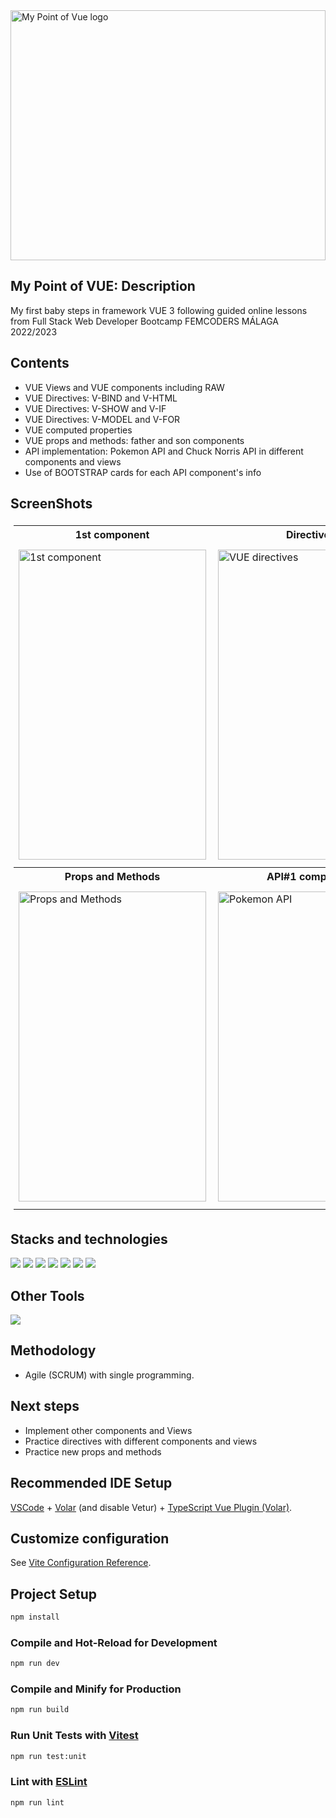 <img src="https://user-images.githubusercontent.com/116545851/222785566-2065798e-0a82-41c0-8d63-3084d31be162.png" align="center" alt="My Point of Vue logo" width = 100% height = 400px>

## My Point of VUE: Description

My first baby steps in framework VUE 3 following guided online lessons from Full Stack Web Developer Bootcamp FEMCODERS MÁLAGA 2022/2023

## Contents

* VUE Views and VUE components including RAW
* VUE Directives: V-BIND and V-HTML
* VUE Directives: V-SHOW and V-IF
* VUE Directives: V-MODEL and V-FOR
* VUE computed properties
* VUE props and methods: father and son components
* API implementation: Pokemon API and Chuck Norris API in different components and views
* Use of BOOTSTRAP cards for each API component's info


## ScreenShots
<table style="padding:5px">
 <th>1st component</th>
 <th>Directives</th>
 <th>Computed Properties</th>
  <tr>
    <td>
     <img src="https://user-images.githubusercontent.com/116545851/224772478-1f1a5344-a7bd-4ebc-882b-1cfb828e3771.png"  alt="1st component" width = 300px height = 496px >
   </td>
   <td>
     <img src="https://user-images.githubusercontent.com/116545851/224773060-553887e4-5fdf-4dce-ae31-fb226de48aba.png" align="right" alt="VUE directives" width = 300px height = 496px>
   </td>
   <td>
    <img src="https://user-images.githubusercontent.com/116545851/224773458-0b1ac7ef-43ca-4ea4-99d7-174450d26b5b.png" alt="Computed PRoperties" width = 300px height = 512px>
   </td>        
  </tr>
  <th>Props and Methods</th> 
  <th>API#1 component</th>
  <th>API#2 component</th> 
  <tr>
   <td>
      <img src="https://user-images.githubusercontent.com/116545851/224773729-dfe4290c-9114-4fc9-9859-d2f80b90e91c.png"  alt="Props and Methods" width = 300px height = 496px >
   </td>
   <td>
     <img src="https://user-images.githubusercontent.com/116545851/224774021-348cd161-3f8e-40c5-9d13-0a8df4268000.png" align="right" alt="Pokemon API" width = 300px height = 496px>
   </td>
   <td>
    <img src="https://user-images.githubusercontent.com/116545851/224774165-6a5449f2-6a57-4a47-baa8-05c360d7fc9c.png" alt="API#2" width = 300px height = 512px>
   </td>  
  </tr>
</table>


## Stacks and technologies

 <p align="left">
 <img src= "https://img.shields.io/badge/html5-%23E34F26.svg?style=for-the-badge&logo=html5&logoColor=white"></img>
 <img src= "https://img.shields.io/badge/css3-%231572B6.svg?style=for-the-badge&logo=css3&logoColor=white"></img>
 <img src= "https://img.shields.io/badge/javascript-%23323330.svg?style=for-the-badge&logo=javascript&logoColor=%23F7DF1E"></img>
 <img src= "https://img.shields.io/badge/NPM-%23000000.svg?style=for-the-badge&logo=npm&logoColor=white"></img>  
 <img src= "https://img.shields.io/badge/node.js-6DA55F?style=for-the-badge&logo=node.js&logoColor=white"></img> 
 <img src= "https://img.shields.io/badge/Vue.js-35495E?style=for-the-badge&logo=vuedotjs&logoColor=4FC08D"></img>
 <img src="https://img.shields.io/badge/bootstrap-%23563D7C.svg?style=for-the-badge&logo=bootstrap&logoColor=white"></img>
 
 </p>
 
## Other Tools

 <img src="https://img.shields.io/badge/Visual%20Studio%20Code-0078d7.svg?style=for-the-badge&logo=visual-studio-code&logoColor=white"></img>


## Methodology

* Agile (SCRUM) with single programming.

## Next steps

* Implement other components and Views
* Practice directives with different components and views
* Practice new props and methods


## Recommended IDE Setup

[VSCode](https://code.visualstudio.com/) + [Volar](https://marketplace.visualstudio.com/items?itemName=Vue.volar) (and disable Vetur) + [TypeScript Vue Plugin (Volar)](https://marketplace.visualstudio.com/items?itemName=Vue.vscode-typescript-vue-plugin).

## Customize configuration

See [Vite Configuration Reference](https://vitejs.dev/config/).

## Project Setup

```sh
npm install
```

### Compile and Hot-Reload for Development

```sh
npm run dev
```

### Compile and Minify for Production

```sh
npm run build
```

### Run Unit Tests with [Vitest](https://vitest.dev/)

```sh
npm run test:unit
```

### Lint with [ESLint](https://eslint.org/)

```sh
npm run lint
```
